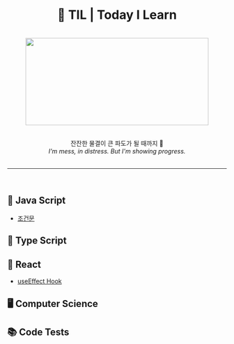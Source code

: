 <h1 align="center">📗 TIL | Today I Learn</h1>
<br>
<div align="center">
<img width="420px" height="200px"src="https://i.pinimg.com/originals/0b/5c/c0/0b5cc024841accd9a31a7b2daeb0e57b.gif">
<br><br>
<p>잔잔한 물결이 큰 파도가 될 때까지 🌊
<br><em>I'm mess, in distress. But I'm showing progress.</em>
<br><br>
</p>
</div>
<hr /><br>
<h2>🍟 Java Script</h2>
<ul>
<li><a href="https://github.com/h0circle/TIL/blob/main/Java%20Script/%EC%97%B0%EC%82%B0%EC%9E%90.md">조건문</a></li>
</ul>
<h2>🍕 Type Script</h2>
<h2>🌭 React</h2>
<ul>
<li><a href="https://github.com/h0circle/TIL/blob/main/React/useEffect.md">useEffect Hook</a></li>
</ul>
<h2>🖥 Computer Science</h2>
<h2>📚 Code Tests</h2>
